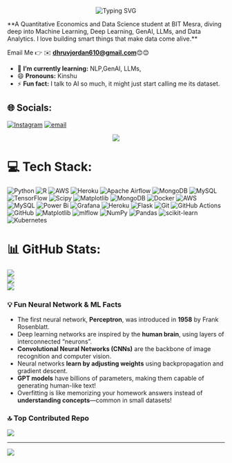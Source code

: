 <p align="center">
  <img src="https://readme-typing-svg.herokuapp.com?font=Fira+Code&size=28&pause=1000&color=00C0FF&center=true&vCenter=true&width=500&lines=💫+Hi+👋,+I'm+Dhruv;Welcome+to+my+GitHub!;✨+Ml+|+Data+Science+|+GenAI" alt="Typing SVG" />
</p>
**A Quantitative Economics and Data Science student at BIT Mesra, diving deep into Machine Learning, Deep Learning, GenAI, LLMs, and Data Analytics. I love building smart things that make data come alive.**

Email Me 👉 ✉️ **dhruvjordan610@gmail.com**😊😊

- 🌱 **I’m currently learning:** NLP,GenAI, LLMs,
- 😄 **Pronouns:** Kinshu
- ⚡ **Fun fact:** I talk to AI so much, it might just start calling me its dataset.

## 🌐 Socials:
[![Instagram](https://img.shields.io/badge/Instagram-%23E4405F.svg?logo=Instagram&logoColor=white)](https://instagram.com/Kinshu_801) [![email](https://img.shields.io/badge/Email-D14836?logo=gmail&logoColor=white)](mailto:dhruvjordan610@gmail.com) 

<!-- Cool Animated ML Header -->
<div align="center">
  <img src="https://capsule-render.vercel.app/api?type=waving&color=00C0FF&height=200&section=header&text=🚀+Training+Neural+Networks+Like+a+Pro!&fontSize=40&fontColor=ffffff" />
</div>



# 💻 Tech Stack:
![Python](https://img.shields.io/badge/python-3670A0?style=for-the-badge&logo=python&logoColor=ffdd54) ![R](https://img.shields.io/badge/r-%23276DC3.svg?style=for-the-badge&logo=r&logoColor=white) ![AWS](https://img.shields.io/badge/AWS-%23FF9900.svg?style=for-the-badge&logo=amazon-aws&logoColor=white) ![Heroku](https://img.shields.io/badge/heroku-%23430098.svg?style=for-the-badge&logo=heroku&logoColor=white) ![Apache Airflow](https://img.shields.io/badge/Apache%20Airflow-017CEE?style=for-the-badge&logo=Apache%20Airflow&logoColor=white) ![MongoDB](https://img.shields.io/badge/MongoDB-%234ea94b.svg?style=for-the-badge&logo=mongodb&logoColor=white) ![MySQL](https://img.shields.io/badge/mysql-4479A1.svg?style=for-the-badge&logo=mysql&logoColor=white) ![TensorFlow](https://img.shields.io/badge/TensorFlow-%23FF6F00.svg?style=for-the-badge&logo=TensorFlow&logoColor=white) ![Scipy](https://img.shields.io/badge/SciPy-%230C55A5.svg?style=for-the-badge&logo=scipy&logoColor=%white) ![Matplotlib](https://img.shields.io/badge/Matplotlib-%23ffffff.svg?style=for-the-badge&logo=Matplotlib&logoColor=black) ![MongoDB](https://img.shields.io/badge/MongoDB-%234ea94b.svg?style=for-the-badge&logo=mongodb&logoColor=white) ![Docker](https://img.shields.io/badge/docker-%230db7ed.svg?style=for-the-badge&logo=docker&logoColor=white) ![AWS](https://img.shields.io/badge/AWS-%23FF9900.svg?style=for-the-badge&logo=amazon-aws&logoColor=white) ![MySQL](https://img.shields.io/badge/mysql-4479A1.svg?style=for-the-badge&logo=mysql&logoColor=white) ![Power Bi](https://img.shields.io/badge/power_bi-F2C811?style=for-the-badge&logo=powerbi&logoColor=black) ![Grafana](https://img.shields.io/badge/grafana-%23F46800.svg?style=for-the-badge&logo=grafana&logoColor=white) ![Heroku](https://img.shields.io/badge/heroku-%23430098.svg?style=for-the-badge&logo=heroku&logoColor=white) ![Flask](https://img.shields.io/badge/flask-%23000.svg?style=for-the-badge&logo=flask&logoColor=white) ![Git](https://img.shields.io/badge/git-%23F05033.svg?style=for-the-badge&logo=git&logoColor=white) ![GitHub Actions](https://img.shields.io/badge/github%20actions-%232671E5.svg?style=for-the-badge&logo=githubactions&logoColor=white) ![GitHub](https://img.shields.io/badge/github-%23121011.svg?style=for-the-badge&logo=github&logoColor=white) ![Matplotlib](https://img.shields.io/badge/Matplotlib-%23ffffff.svg?style=for-the-badge&logo=Matplotlib&logoColor=black) ![mlflow](https://img.shields.io/badge/mlflow-%23d9ead3.svg?style=for-the-badge&logo=numpy&logoColor=blue) ![NumPy](https://img.shields.io/badge/numpy-%23013243.svg?style=for-the-badge&logo=numpy&logoColor=white) ![Pandas](https://img.shields.io/badge/pandas-%23150458.svg?style=for-the-badge&logo=pandas&logoColor=white) ![scikit-learn](https://img.shields.io/badge/scikit--learn-%23F7931E.svg?style=for-the-badge&logo=scikit-learn&logoColor=white) ![Kubernetes](https://img.shields.io/badge/kubernetes-%23326ce5.svg?style=for-the-badge&logo=kubernetes&logoColor=white)
# 📊 GitHub Stats:
![](https://github-readme-stats.vercel.app/api?username=Dhruvbitmesra&theme=nightowl&hide_border=true&include_all_commits=true&count_private=true)<br/>
![](https://nirzak-streak-stats.vercel.app/?user=Dhruvbitmesra&theme=nightowl&hide_border=true)<br/>
![](https://github-readme-stats.vercel.app/api/top-langs/?username=Dhruvbitmesra&theme=nightowl&hide_border=true&include_all_commits=true&count_private=true&layout=compact)





### 💡 Fun Neural Network & ML Facts
- The first neural network, **Perceptron**, was introduced in **1958** by Frank Rosenblatt.  
- Deep learning networks are inspired by the **human brain**, using layers of interconnected “neurons”.  
- **Convolutional Neural Networks (CNNs)** are the backbone of image recognition and computer vision.  
- Neural networks **learn by adjusting weights** using backpropagation and gradient descent.  
- **GPT models** have billions of parameters, making them capable of generating human-like text!  
- Overfitting is like memorizing your homework answers instead of **understanding concepts**—common in small datasets!  



### 🔝 Top Contributed Repo
![](https://github-contributor-stats.vercel.app/api?username=Dhruvbitmesra&limit=5&theme=dark&combine_all_yearly_contributions=true)

---
[![](https://visitcount.itsvg.in/api?id=Dhruvbitmesra&icon=0&color=0)](https://visitcount.itsvg.in)

<!-- Proudly created with GPRM ( https://gprm.itsvg.in ) -->

